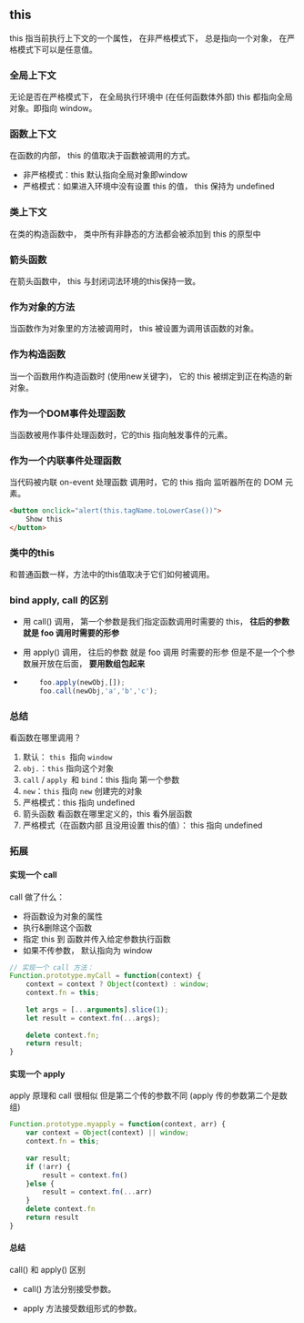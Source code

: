 ## this

this 指当前执行上下文的一个属性， 在非严格模式下， 总是指向一个对象， 在严格模式下可以是任意值。

### 全局上下文

无论是否在严格模式下， 在全局执行环境中 (在任何函数体外部) this 都指向全局对象。即指向 window。

### 函数上下文

在函数的内部， this 的值取决于函数被调用的方式。

- 非严格模式：this 默认指向全局对象即window
- 严格模式：如果进入环境中没有设置 this 的值， this 保持为 undefined

### 类上下文

在类的构造函数中， 类中所有非静态的方法都会被添加到 this 的原型中

### 箭头函数

在箭头函数中， this 与封闭词法环境的this保持一致。

### 作为对象的方法

当函数作为对象里的方法被调用时， this 被设置为调用该函数的对象。

### 作为构造函数

当一个函数用作构造函数时 (使用new关键字)， 它的 this 被绑定到正在构造的新对象。

### 作为一个DOM事件处理函数

当函数被用作事件处理函数时，它的this 指向触发事件的元素。

### 作为一个内联事件处理函数

当代码被内联 on-event 处理函数 调用时，它的 this 指向 监听器所在的 DOM 元素。

```html
<button onclick="alert(this.tagName.toLowerCase())">
    Show this
</button>
```



### 类中的this

和普通函数一样，方法中的this值取决于它们如何被调用。

### bind apply, call 的区别

- 用 call() 调用， 第一个参数是我们指定函数调用时需要的 this， **往后的参数 就是 foo 调用时需要的形参**

- 用 apply() 调用， 往后的参数 就是 foo 调用 时需要的形参 但是不是一个个参数展开放在后面， **要用数组包起来**

- ```js
      foo.apply(newObj,[]);
      foo.call(newObj,'a','b','c');
  ```

### 总结

看函数在哪里调用？

1. 默认： `this `指向 `window`
2. `obj.`：`this` 指向这个对象
3.  `call` / `apply `和 `bind`：this 指向 第一个参数
4. `new`：`this` 指向 `new` 创建完的对象
5. 严格模式：this 指向 undefined
6. 箭头函数 看函数在哪里定义的，this 看外层函数
7. 严格模式（在函数内部 且没用设置 this的值）： this 指向 undefined

### 拓展

#### 实现一个 call

call 做了什么：

- 将函数设为对象的属性
- 执行&删除这个函数
- 指定 this 到 函数并传入给定参数执行函数
- 如果不传参数， 默认指向为 window

```js
// 实现一个 call 方法：
Function.prototype.myCall = function(context) {
    context = context ? Object(context) : window;
    context.fn = this;
    
    let args = [...arguments].slice(1);
    let result = context.fn(...args);
    
    delete context.fn;
    return result;
}
```

#### 实现一个 apply

apply 原理和 call 很相似 但是第二个传的参数不同 (apply 传的参数第二个是数组)

```js
Function.prototype.myapply = function(context, arr) {
    var context = Object(context) || window;
    context.fn = this;
    
    var result;
    if (!arr) {
        result = context.fn()
    }else {
        result = context.fn(...arr)
    }
    delete context.fn
    return result
}
```

#### 总结

call() 和 apply() 区别

- call() 方法分别接受参数。

- apply 方法接受数组形式的参数。